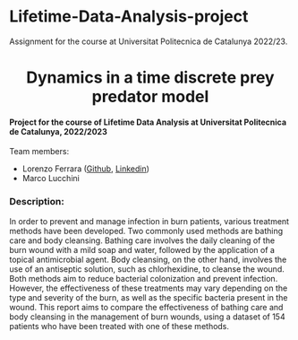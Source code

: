 # Lifetime-Data-Analysis-project
Assignment for the  course at Universitat Politecnica de Catalunya 2022/23.

<h1 align="center"> Dynamics in a time discrete prey predator model </h1>

<h4 align="left">Project for the course of Lifetime Data Analysis at Universitat Politecnica de Catalunya, 2022/2023</h4>

<p align="left"> Team members:
<ul>
  <li>Lorenzo Ferrara (<a href="https://github.com/lorenzoferrara/" target="_blank">Github</a>, <a href="https://www.linkedin.com/in/lorenzo-ferrara-567211244/" target="_blank">Linkedin</a>) </li> 
  <li>Marco Lucchini </li>
</ul>
</p>

<h3 align="left">Description:</h3>
<p align="left">

In order to prevent and manage infection in burn patients, various treatment methods have been developed.
Two commonly used methods are bathing care and body cleansing. Bathing care involves the daily cleaning
of the burn wound with a mild soap and water, followed by the application of a topical antimicrobial agent.
Body cleansing, on the other hand, involves the use of an antiseptic solution, such as chlorhexidine, to
cleanse the wound. Both methods aim to reduce bacterial colonization and prevent infection. However, the
effectiveness of these treatments may vary depending on the type and severity of the burn, as well as the
specific bacteria present in the wound.
This report aims to compare the effectiveness of bathing care and body cleansing in the management of burn
wounds, using a dataset of 154 patients who have been treated with one of these methods.

</p>
